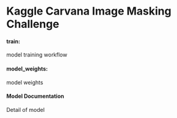 # Kaggle Carvana Image Masking Challenge
#### train: 
model training workflow <br />
#### model_weights: 
model weights <br />
#### Model Documentation
Detail of model

